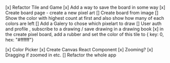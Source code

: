 [x] Refactor Tile and Game
[x] Add a way to save the board in some way
[x] Create board page - create a new pixel art
[] Create board from image
[] Show the color with highest count at first and also show how many of each colors are left
[] Add a Galery to chose which pixelart to draw
[] User auth and profile , subscribe to a drawing / save drawing in a drawing book
[x] in the create pixel board, add a rubber and set the color of this tile to { key: 0, hex: "#ffffff"}

[x] Color Picker
[x] Create Canvas React Component
[x] Zooming?
[x] Dragging if zoomed in etc.
[] Refactor the whole app
